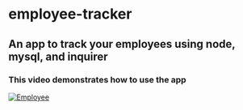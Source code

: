 # employee-tracker
## An app to track your employees using node, mysql, and inquirer

### This video demonstrates how to use the app

[![Employee](http://img.youtube.com/vi/OiCHBVuk5Qc/0.jpg)](http://www.youtube.com/watch?v=OiCHBVuk5Qc "Preview")